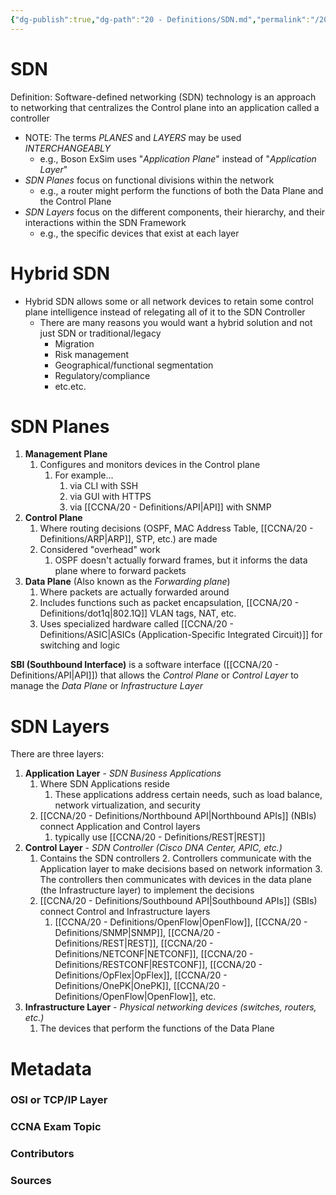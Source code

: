 ```yaml
---
{"dg-publish":true,"dg-path":"20 - Definitions/SDN.md","permalink":"/20-definitions/sdn/","tags":["defs_ccna"]}
---
```


# SDN
Definition: Software-defined networking (SDN) technology is an approach to networking that centralizes the Control plane into an application called a controller
- NOTE: The terms *PLANES* and *LAYERS* may be used *INTERCHANGEABLY*
	- e.g., Boson ExSim uses "*Application Plane*" instead of "*Application Layer*"
- *SDN Planes* focus on functional divisions within the network
	- e.g., a router might perform the functions of both the Data Plane and the Control Plane
- *SDN Layers* focus on the different components, their hierarchy, and their interactions within the SDN Framework
	- e.g., the specific devices that exist at each layer

# Hybrid SDN
- Hybrid SDN allows some or all network devices to retain some control plane intelligence instead of relegating all of it to the SDN Controller
	- There are many reasons you would want a hybrid solution and not just SDN or traditional/legacy
		- Migration
		- Risk management
		- Geographical/functional segmentation
		- Regulatory/compliance
		- etc.etc.

# SDN Planes
1. **Management Plane**
	1. Configures and monitors devices in the Control plane
		1. For example...
			1. via CLI with SSH
			2. via GUI with HTTPS
			3. via [[CCNA/20 - Definitions/API\|API]] with SNMP
2. **Control Plane**
	1. Where routing decisions (OSPF, MAC Address Table, [[CCNA/20 - Definitions/ARP\|ARP]], STP, etc.) are made
	2. Considered "overhead" work
		1. OSPF doesn't actually forward frames, but it informs the data plane where to forward packets
3. **Data Plane** (Also known as the *Forwarding plane*)
	1. Where packets are actually forwarded around
	2. Includes functions such as packet encapsulation, [[CCNA/20 - Definitions/dot1q\|802.1Q]] VLAN tags, NAT, etc.
	3. Uses specialized hardware called [[CCNA/20 - Definitions/ASIC\|ASICs (Application-Specific Integrated Circuit)]] for switching and logic

**SBI (Southbound Interface)** is a software interface ([[CCNA/20 - Definitions/API\|API]]) that allows the *Control Plane* or *Control Layer* to manage the *Data Plane* or *Infrastructure Layer*

# SDN Layers
There are three layers:
1. **Application Layer** -  *SDN Business Applications*
	1. Where SDN Applications reside
		1. These applications address certain needs, such as load balance, network virtualization, and security
	2. [[CCNA/20 - Definitions/Northbound API\|Northbound APIs]] (NBIs) connect Application and Control layers
		1. typically use [[CCNA/20 - Definitions/REST\|REST]]
2. **Control Layer** - *SDN Controller (Cisco DNA Center, APIC, etc.)*
	1. Contains the SDN controllers
		2. Controllers communicate with the Application layer to make decisions based on network information
		3. The controllers then communicates with devices in the data plane (the Infrastructure layer) to implement the decisions
	2. [[CCNA/20 - Definitions/Southbound API\|Southbound APIs]] (SBIs) connect Control and Infrastructure layers
		1. [[CCNA/20 - Definitions/OpenFlow\|OpenFlow]], [[CCNA/20 - Definitions/SNMP\|SNMP]], [[CCNA/20 - Definitions/REST\|REST]], [[CCNA/20 - Definitions/NETCONF\|NETCONF]], [[CCNA/20 - Definitions/RESTCONF\|RESTCONF]], [[CCNA/20 - Definitions/OpFlex\|OpFlex]], [[CCNA/20 - Definitions/OnePK\|OnePK]], [[CCNA/20 - Definitions/OpenFlow\|OpenFlow]], etc.
3. **Infrastructure Layer** - *Physical networking devices (switches, routers, etc.)*
	1. The devices that perform the functions of the Data Plane




# Metadata
### OSI or TCP/IP Layer

### CCNA Exam Topic

### Contributors

### Sources
